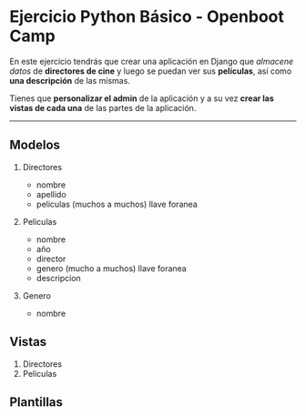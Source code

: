 # Ejercicio Python Básico - Openboot Camp

En este ejercicio tendrás que crear una aplicación en Django que *almacene datos* de **directores de cine** y luego se puedan ver sus **películas**, así como **una descripción** de las mismas.

Tienes que **personalizar el admin** de la aplicación y a su vez **crear las vistas de cada una** de las partes de la aplicación.

___

## Modelos
1. Directores
    - nombre
    - apellido
    - peliculas (muchos a muchos) llave foranea

2. Peliculas
    - nombre
    - año
    - director 
    - genero (mucho a muchos) llave foranea
    - descripcion

3. Genero
    - nombre

## Vistas
1. Directores
2. Peliculas

## Plantillas